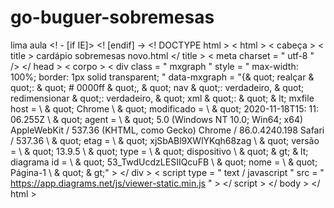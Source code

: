 # go-buguer-sobremesas
lima aula
<! - [if IE]> <meta http-equiv = "X-UA-Compatible" content = "IE = 5, IE = 9"> <! [endif] ->
<! DOCTYPE html >
< html >
< cabeça >
< title > cardápio sobremesas novo.html </ title >
< meta  charset = " utf-8 " />
</ head >
< corpo >
< div  class = " mxgraph " style = " max-width: 100%; border: 1px solid transparent; " data-mxgraph = "{& quot; realçar & quot;: & quot; # 0000ff & quot;, & quot; nav & quot;: verdadeiro, & quot; redimensionar & quot;: verdadeiro, & quot; xml & quot;: & quot; & lt; mxfile host = \ & quot; Chrome \ & quot; modificado = \ & quot; 2020-11-18T15: 11: 06.255Z \ & quot; agent = \ & quot; 5.0 (Windows NT 10.0; Win64; x64) AppleWebKit / 537.36 (KHTML, como Gecko) Chrome / 86.0.4240.198 Safari / 537.36 \ & quot; etag = \ & quot; xjSbABl9XWlYKqh68zag \ & quot; versão = \ & quot; 13.9.5 \ & quot; type = \ & quot; dispositivo \ & quot; & gt; & lt; diagrama id = \ & quot; 53_TwdUcdzLESIIQcuFB \ & quot; nome = \ & quot; Página-1 \ & quot; & gt;" > </ div >
< script  type = " text / javascript " src = " https://app.diagrams.net/js/viewer-static.min.js " > </ script >
</ body >
</ html >
